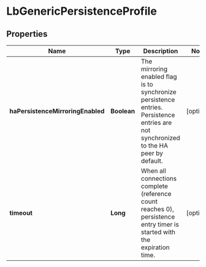 # LbGenericPersistenceProfile

## Properties
Name | Type | Description | Notes
------------ | ------------- | ------------- | -------------
**haPersistenceMirroringEnabled** | **Boolean** | The mirroring enabled flag is to synchronize persistence entries. Persistence entries are not synchronized to the HA peer by default.  |  [optional]
**timeout** | **Long** | When all connections complete (reference count reaches 0), persistence entry timer is started with the expiration time.  |  [optional]
